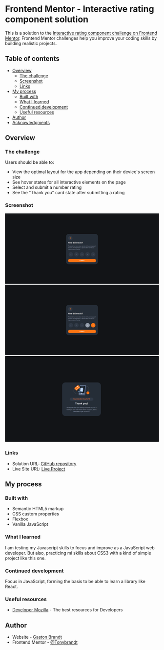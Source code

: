 # Frontend Mentor - Interactive rating component solution

This is a solution to the [Interactive rating component challenge on Frontend Mentor](https://www.frontendmentor.io/challenges/interactive-rating-component-koxpeBUmI). Frontend Mentor challenges help you improve your coding skills by building realistic projects. 

## Table of contents

- [Overview](#overview)
  - [The challenge](#the-challenge)
  - [Screenshot](#screenshot)
  - [Links](#links)
- [My process](#my-process)
  - [Built with](#built-with)
  - [What I learned](#what-i-learned)
  - [Continued development](#continued-development)
  - [Useful resources](#useful-resources)
- [Author](#author)
- [Acknowledgments](#acknowledgments)

## Overview

### The challenge

Users should be able to:

- View the optimal layout for the app depending on their device's screen size
- See hover states for all interactive elements on the page
- Select and submit a number rating
- See the "Thank you" card state after submitting a rating

### Screenshot

![](./images/screenshot1.png)
![](./images/screenshot2.png)
![](./images/screenshot3.png)



### Links

- Solution URL: [GitHub repository](https://github.com/Tonybrandt/interactive-rating-component)
- Live Site URL: [Live Project](https://tonybrandt.github.io/interactive-rating-component/)

## My process

### Built with

- Semantic HTML5 markup
- CSS custom properties
- Flexbox
- Vanilla JavaScript

### What I learned

I am testing my Javascript skills to focus and improve as a JavaScript web developer. But also, practicing mi skills about CSS3 with a kind of simple project like this one.

### Continued development

Focus in JavaScript, forming the basis to be able to learn a library like React.

### Useful resources

- [Developer Mozilla](https://developer.mozilla.org) - The best resources for Developers

## Author

- Website - [Gaston Brandt](https://github.com/Tonybrandt)
- Frontend Mentor - [@Tonybrandt](https://www.frontendmentor.io/profile/Tonybrandt)
